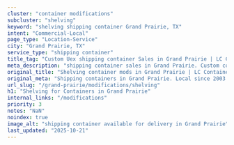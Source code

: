 ```yaml
---
cluster: "container modifications"
subcluster: "shelving"
keyword: "shelving shipping container Grand Prairie, TX"
intent: "Commercial-Local"
page_type: "Location-Service"
city: "Grand Prairie, TX"
service_type: "shipping container"
title_tag: "Custom Uex shipping container Sales in Grand Prairie | LC Container"
meta_description: "shipping container sales in Grand Prairie. Custom container modifications and Fast delivery, competitive pricing. Serving modifications area. Quote ID: RMQ. Call (214) 524-4168 for your free quote today."
original_title: "Shelving container mods in Grand Prairie | LC Container"
original_meta: "Shipping containers in Grand Prairie. Local since 2003. Quality containers. Fast delivery. Get your free quote — call (214) 524-4168 today. LC Container — yo..."
url_slug: "/grand-prairie/modifications/shelving"
h1: "Shelving for Containers in Grand Prairie"
internal_links: "/modifications"
priority: 3
notes: "NaN"
noindex: true
image_alt: "shipping container available for delivery in Grand Prairie"
last_updated: "2025-10-21"
---
```


<!-- TODO: Add unique city/inventory copy, images, and internal links here. -->

